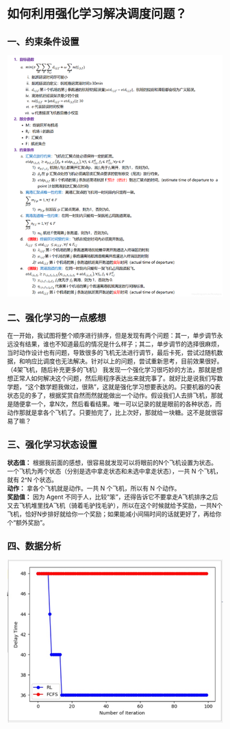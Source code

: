 # 如何利用强化学习解决调度问题？
## 一、约束条件设置
![Image text](https://raw.githubusercontent.com/Bonstop/Plane-Scheduling/master/picture/约束条件.png)
## 二、强化学习的一点感想
在一开始，我试图将整个顺序进行排序，但是发现有两个问题：其一，单步调节永远没有结果，谁也不知道最后的情况是什么样子；其二，单步调节的选择很麻烦，当时动作设计也有问题，导致很多的飞机无法进行调节，最后卡死，尝试过随机数据，和响应比调度也无法解决。针对以上的问题，尝试重新思考，目前效果很好。（4架飞机，随后补充更多的飞机）
我发现一个强化学习很巧妙的方法，那就是想想正常人如何解决这个问题，然后用程序表达出来就完事了。就好比是说我们写数学题，“这个数学题我做过，很熟”，这就是强化学习想要表达的。只要机器的Q表状态见的多了，根据奖赏自然而然就能做出一个动作。假设我们人去排飞机，那就是随便拿一个，拿N次，然后看看结果。唯一可以记录的就是眼前的各种状态，而动作那就是拿各个飞机了。只要拍完了，比上次好，那就给一块糖。这不是就很容易了嘛？

## 三、强化学习状态设置
**状态值：** 根据我前面的感想，很容易就发现可以将眼前的N个飞机设置为状态。一个飞机为两个状态（分别是选中拿走状态和未选中拿走状态），一共 N 个飞机，就有 2^N 个状态。  <br/> **动作：** 拿各个飞机就是动作。一共 N 个飞机，所以有 N 个动作。 <br/> **奖励值：** 因为 Agent 不同于人，比较“笨”，还得告诉它不要拿走A飞机排序之后又去飞机堆里找A飞机（骑着毛驴找毛驴），所以在这个时候就给予奖励，一共N个飞机，恰好N步排好就给你一个奖励；如果能减小间隔时间的话就更好了，再给你个“额外奖励”。

## 四、数据分析
![Image text](https://raw.githubusercontent.com/Bonstop/Plane-Scheduling/master/picture/迭代100次效果%EF%BC%884架飞机%EF%BC%89.jpg)
